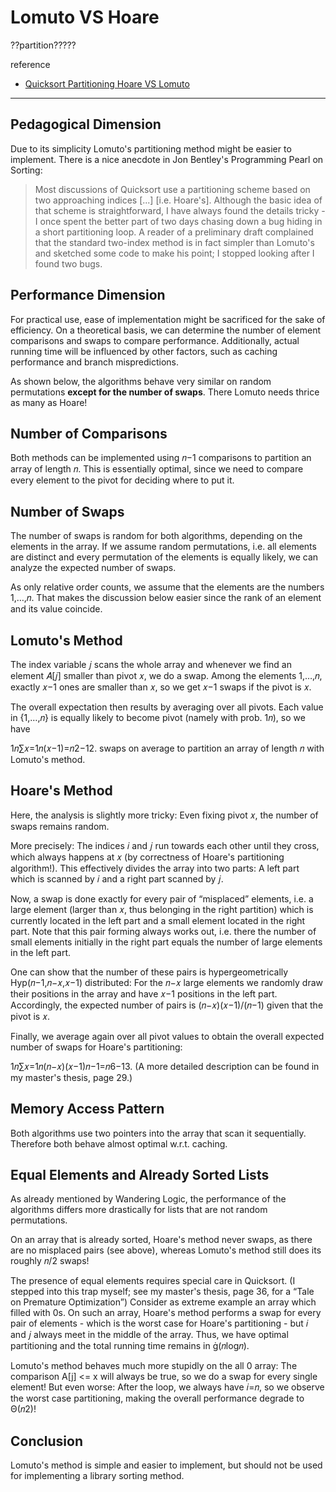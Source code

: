 # Lomuto VS Hoare

??partition?????

reference

* [Quicksort Partitioning Hoare VS Lomuto](https://cs.stackexchange.com/questions/11458/quicksort-partitioning-hoare-vs-lomuto)



----------------

## Pedagogical Dimension
Due to its simplicity Lomuto's partitioning method might be easier to implement. There is a nice anecdote in Jon Bentley's Programming Pearl on Sorting:

> Most discussions of Quicksort use a partitioning scheme based on two approaching indices [...] [i.e. Hoare's]. Although the basic idea of that scheme is straightforward, I have always found the details tricky - I once spent the better part of two days chasing down a bug hiding in a short partitioning loop. A reader of a preliminary draft complained that the standard two-index method is in fact simpler than Lomuto's and sketched some code to make his point; I stopped looking after I found two bugs.

## Performance Dimension
For practical use, ease of implementation might be sacrificed for the sake of efficiency. On a theoretical basis, we can determine the number of element comparisons and swaps to compare performance. Additionally, actual running time will be influenced by other factors, such as caching performance and branch mispredictions.

As shown below, the algorithms behave very similar on random permutations **except for the number of swaps**. There Lomuto needs thrice as many as Hoare!

## Number of Comparisons
Both methods can be implemented using 𝑛−1 comparisons to partition an array of length 𝑛. This is essentially optimal, since we need to compare every element to the pivot for deciding where to put it.

## Number of Swaps
The number of swaps is random for both algorithms, depending on the elements in the array. If we assume random permutations, i.e. all elements are distinct and every permutation of the elements is equally likely, we can analyze the expected number of swaps.

As only relative order counts, we assume that the elements are the numbers 1,…,𝑛. That makes the discussion below easier since the rank of an element and its value coincide.

## Lomuto's Method
The index variable 𝑗 scans the whole array and whenever we find an element 𝐴[𝑗] smaller than pivot 𝑥, we do a swap. Among the elements 1,…,𝑛, exactly 𝑥−1 ones are smaller than 𝑥, so we get 𝑥−1 swaps if the pivot is 𝑥.

The overall expectation then results by averaging over all pivots. Each value in {1,…,𝑛} is equally likely to become pivot (namely with prob. 1𝑛), so we have

1𝑛∑𝑥=1𝑛(𝑥−1)=𝑛2−12.
swaps on average to partition an array of length 𝑛 with Lomuto's method.

## Hoare's Method
Here, the analysis is slightly more tricky: Even fixing pivot 𝑥, the number of swaps remains random.

More precisely: The indices 𝑖 and 𝑗 run towards each other until they cross, which always happens at 𝑥 (by correctness of Hoare's partitioning algorithm!). This effectively divides the array into two parts: A left part which is scanned by 𝑖 and a right part scanned by 𝑗.

Now, a swap is done exactly for every pair of “misplaced” elements, i.e. a large element (larger than 𝑥, thus belonging in the right partition) which is currently located in the left part and a small element located in the right part. Note that this pair forming always works out, i.e. there the number of small elements initially in the right part equals the number of large elements in the left part.

One can show that the number of these pairs is hypergeometrically Hyp(𝑛−1,𝑛−𝑥,𝑥−1) distributed: For the 𝑛−𝑥 large elements we randomly draw their positions in the array and have 𝑥−1 positions in the left part. Accordingly, the expected number of pairs is (𝑛−𝑥)(𝑥−1)/(𝑛−1) given that the pivot is 𝑥.

Finally, we average again over all pivot values to obtain the overall expected number of swaps for Hoare's partitioning:

1𝑛∑𝑥=1𝑛(𝑛−𝑥)(𝑥−1)𝑛−1=𝑛6−13.
(A more detailed description can be found in my master's thesis, page 29.)

## Memory Access Pattern
Both algorithms use two pointers into the array that scan it sequentially. Therefore both behave almost optimal w.r.t. caching.

## Equal Elements and Already Sorted Lists
As already mentioned by Wandering Logic, the performance of the algorithms differs more drastically for lists that are not random permutations.

On an array that is already sorted, Hoare's method never swaps, as there are no misplaced pairs (see above), whereas Lomuto's method still does its roughly 𝑛/2 swaps!

The presence of equal elements requires special care in Quicksort. (I stepped into this trap myself; see my master's thesis, page 36, for a “Tale on Premature Optimization”) Consider as extreme example an array which filled with 0s. On such an array, Hoare's method performs a swap for every pair of elements - which is the worst case for Hoare's partitioning - but 𝑖 and 𝑗 always meet in the middle of the array. Thus, we have optimal partitioning and the total running time remains in (𝑛log𝑛).

Lomuto's method behaves much more stupidly on the all 0 array: The comparison A[j] <= x will always be true, so we do a swap for every single element! But even worse: After the loop, we always have 𝑖=𝑛, so we observe the worst case partitioning, making the overall performance degrade to Θ(𝑛2)!

## Conclusion
Lomuto's method is simple and easier to implement, but should not be used for implementing a library sorting method.

